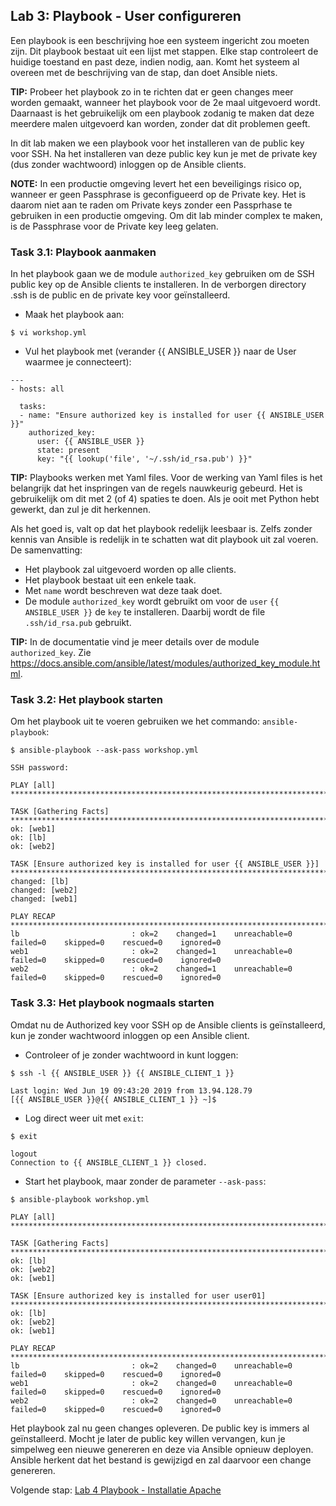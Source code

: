 ## Lab 3: Playbook - User configureren

Een playbook is een beschrijving hoe een systeem ingericht zou moeten zijn. Dit playbook bestaat uit een lijst met stappen. Elke stap controleert de huidige toestand en past deze, indien nodig, aan. Komt het systeem al overeen met de beschrijving van de stap, dan doet Ansible niets.

**TIP:** Probeer het playbook zo in te richten dat er geen changes meer worden gemaakt, wanneer het playbook voor de 2e maal uitgevoerd wordt. Daarnaast is het gebruikelijk om een playbook zodanig te maken dat deze meerdere malen uitgevoerd kan worden, zonder dat dit problemen geeft.

In dit lab maken we een playbook voor het installeren van de public key voor SSH. Na het installeren van deze public key kun je met de private key (dus zonder wachtwoord) inloggen op de Ansible clients.

**NOTE:** In een productie omgeving levert het een beveiligings risico op, wanneer er geen Passphrase is geconfigueerd op de Private key. Het is daarom niet aan te raden om Private keys zonder een Passprhase te gebruiken in een productie omgeving. Om dit lab minder complex te maken, is de Passphrase voor de Private key leeg gelaten.

### Task 3.1:  Playbook aanmaken

In het playbook gaan we de module ``authorized_key`` gebruiken om de SSH public key op de Ansible clients te installeren. In de verborgen directory .ssh is de public en de private key voor geïnstalleerd.

* Maak het playbook aan:

``$ vi workshop.yml``

* Vul het playbook met (verander {{ ANSIBLE_USER }} naar de User waarmee je connecteert):

```
---
- hosts: all

  tasks:
  - name: "Ensure authorized key is installed for user {{ ANSIBLE_USER }}"
    authorized_key:
      user: {{ ANSIBLE_USER }}
      state: present
      key: "{{ lookup('file', '~/.ssh/id_rsa.pub') }}"
```


**TIP:** Playbooks werken met Yaml files. Voor de werking van Yaml files is het belangrijk dat het inspringen van de regels nauwkeurig gebeurd. Het is gebruikelijk om dit met 2 (of 4) spaties te doen. Als je ooit met Python hebt gewerkt, dan zul je dit herkennen. 

Als het goed is, valt op dat het playbook redelijk leesbaar is. Zelfs zonder kennis van Ansible is redelijk in te schatten wat dit playbook uit zal voeren. De samenvatting:

* Het playbook zal uitgevoerd worden op alle clients.
* Het playbook bestaat uit een enkele taak.
* Met ``name`` wordt beschreven wat deze taak doet.
* De module ``authorized_key`` wordt gebruikt om voor de ``user`` ``{{ ANSIBLE_USER }}`` de ``key`` te installeren. Daarbij wordt de file ``.ssh/id_rsa.pub`` gebruikt.

**TIP:** In de documentatie vind je meer details over de module ``authorized_key``. Zie https://docs.ansible.com/ansible/latest/modules/authorized_key_module.html.

### Task 3.2: Het playbook starten

Om het playbook uit te voeren gebruiken we het commando: ``ansible-playbook``:

``$ ansible-playbook --ask-pass workshop.yml``


```
SSH password: 

PLAY [all] ********************************************************************************************************************************************************************************************************************

TASK [Gathering Facts] ********************************************************************************************************************************************************************************************************
ok: [web1]
ok: [lb]
ok: [web2]

TASK [Ensure authorized key is installed for user {{ ANSIBLE_USER }}] *************************************************************************************************************************************************************************
changed: [lb]
changed: [web2]
changed: [web1]

PLAY RECAP ********************************************************************************************************************************************************************************************************************
lb                         : ok=2    changed=1    unreachable=0    failed=0    skipped=0    rescued=0    ignored=0   
web1                       : ok=2    changed=1    unreachable=0    failed=0    skipped=0    rescued=0    ignored=0   
web2                       : ok=2    changed=1    unreachable=0    failed=0    skipped=0    rescued=0    ignored=0   
```

### Task 3.3: Het playbook nogmaals starten

Omdat nu de Authorized key voor SSH op de Ansible clients is geïnstalleerd, kun je zonder wachtwoord inloggen op een Ansible client.

* Controleer of je zonder wachtwoord in kunt loggen:

``$ ssh -l {{ ANSIBLE_USER }} {{ ANSIBLE_CLIENT_1 }}``


```
Last login: Wed Jun 19 09:43:20 2019 from 13.94.128.79
[{{ ANSIBLE_USER }}@{{ ANSIBLE_CLIENT_1 }} ~]$ 
```


* Log direct weer uit met ``exit``:

``$ exit``


```
logout
Connection to {{ ANSIBLE_CLIENT_1 }} closed.
```

* Start het playbook, maar zonder de parameter ``--ask-pass``:

``$ ansible-playbook workshop.yml``



```
PLAY [all] ********************************************************************************************************************************************************************************************************************

TASK [Gathering Facts] ********************************************************************************************************************************************************************************************************
ok: [lb]
ok: [web2]
ok: [web1]

TASK [Ensure authorized key is installed for user user01] *********************************************************************************************************************************************************************
ok: [lb]
ok: [web2]
ok: [web1]

PLAY RECAP ********************************************************************************************************************************************************************************************************************
lb                         : ok=2    changed=0    unreachable=0    failed=0    skipped=0    rescued=0    ignored=0   
web1                       : ok=2    changed=0    unreachable=0    failed=0    skipped=0    rescued=0    ignored=0   
web2                       : ok=2    changed=0    unreachable=0    failed=0    skipped=0    rescued=0    ignored=0   
```

Het playbook zal nu geen changes opleveren. De public key is immers al geïnstalleerd. Mocht je later de public key willen vervangen, kun je simpelweg een nieuwe genereren en deze via Ansible opnieuw deployen. Ansible herkent dat het bestand is gewijzigd en zal daarvoor een change genereren.

Volgende stap: [Lab 4 Playbook - Installatie Apache](04_NL_playbook_apache_installation.md)
